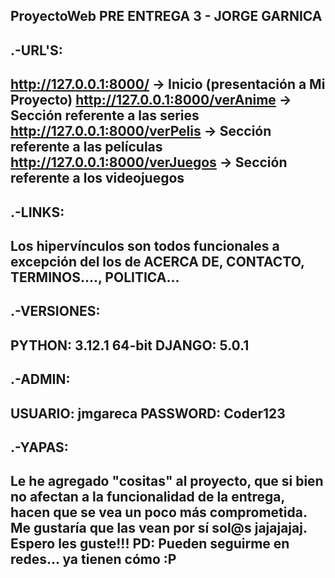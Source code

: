 ProyectoWeb
PRE ENTREGA 3 - JORGE GARNICA
----------------------------------------
.-URL'S:
--------
http://127.0.0.1:8000/ -> Inicio (presentación a Mi Proyecto) 
http://127.0.0.1:8000/verAnime -> Sección referente a las series 
http://127.0.0.1:8000/verPelis -> Sección referente a las películas 
http://127.0.0.1:8000/verJuegos -> Sección referente a los videojuegos
----------------------------------------
.-LINKS:
--------
Los hipervínculos son todos funcionales a excepción del los de ACERCA DE, CONTACTO, TERMINOS...., POLITICA...
----------------------------------------
.-VERSIONES:
------------
PYTHON: 3.12.1 64-bit 
DJANGO: 5.0.1
----------------------------------------
.-ADMIN:
--------
USUARIO: jmgareca PASSWORD: Coder123
----------------------------------------
.-YAPAS:
--------
Le he agregado "cositas" al proyecto, que si bien no afectan a la funcionalidad de la entrega, hacen que se vea un poco más comprometida. Me gustaría que las vean por sí sol@s jajajajaj. Espero les guste!!! PD: Pueden seguirme en redes... ya tienen cómo :P
----------------------------------------
